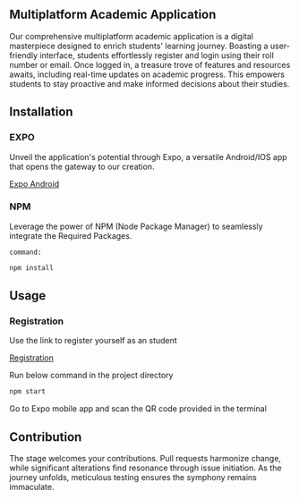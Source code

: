## Multiplatform Academic Application

Our comprehensive multiplatform academic application is a digital masterpiece designed to enrich students' learning journey. Boasting a user-friendly interface, students effortlessly register and login using their roll number or email. Once logged in, a treasure trove of features and resources awaits, including real-time updates on academic progress. This empowers students to stay proactive and make informed decisions about their studies.

## Installation
### EXPO
Unveil the application's potential through Expo, a versatile Android/IOS app that opens the gateway to our creation.

[Expo Android](https://play.google.com/store/apps/details?id=host.exp.exponent&hl=en&gl=US&pli=1)

### NPM
Leverage the power of NPM (Node Package Manager) to seamlessly integrate the Required Packages.

`command:`
```bash
npm install
```

## Usage

### Registration
Use the link to register yourself as an student

[Registration](https://edu-manage-theta.vercel.app/)

Run below command in the project directory
```bash
npm start
```

Go to Expo mobile app and scan the QR code provided in the terminal

## Contribution

The stage welcomes your contributions. Pull requests harmonize change, while significant alterations find resonance through issue initiation. As the journey unfolds, meticulous testing ensures the symphony remains immaculate.
